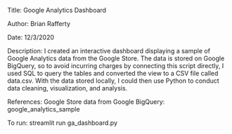 Title: Google Analytics Dashboard

Author: Brian Rafferty

Date: 12/3/2020

Description: I created an interactive dashboard displaying a sample of Google Analytics data from the Google Store. The data is stored on Google BigQuery, so to avoid incurring charges by connecting this script directly, I used SQL to query the tables and converted the view to a CSV file called data.csv. With the data stored locally, I could then use Python to conduct data cleaning, visualization, and analysis.

References: Google Store data from Google BigQuery: google_analytics_sample

To run:
    streamlit run ga_dashboard.py
